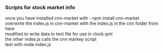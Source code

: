 ### Scripts for stock market info

once you have installed cnn-market with -  npm install cnn-market </br>
overwrite the index.js in cnn-market with the index.js in the cnn folder from here </br>
    modified to write data to text file for use in clock.qml </br>
the other index.js calls the cnn markey script </br>
test with node index.js
